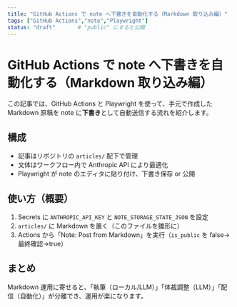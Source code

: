 ```yaml
---
title: "GitHub Actions で note へ下書きを自動化する（Markdown 取り込み編）"
tags: ["GitHub Actions","note","Playwright"]
status: "draft"       # "public" にすると公開
---
```


# GitHub Actions で note へ下書きを自動化する（Markdown 取り込み編）

この記事では、GitHub Actions と Playwright を使って、手元で作成した Markdown 原稿を note に**下書き**として自動送信する流れを紹介します。

## 構成
- 記事はリポジトリの `articles/` 配下で管理
- 文体はワークフロー内で Anthropic API により最適化
- Playwright が note のエディタに貼り付け、下書き保存 or 公開

## 使い方（概要）
1. Secrets に `ANTHROPIC_API_KEY` と `NOTE_STORAGE_STATE_JSON` を設定
2. `articles/` に Markdown を置く（このファイルを雛形に）
3. Actions から「Note: Post from Markdown」を実行（`is_public` を false→最終確認→true）

## まとめ
Markdown 運用に寄せると、「執筆（ローカル/LLM）」「体裁調整（LLM）」「配信（自動化）」が分離でき、運用が楽になります。
